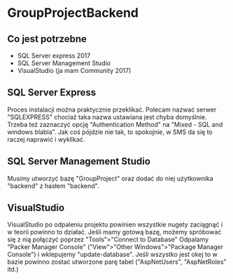# GroupProjectBackend

## Co jest potrzebne
* SQL Server express 2017
* SQL Server Management Studio
* VisualStudio (ja mam Community 2017)

## SQL Server Express 
Proces instalacji można praktycznie przeklikać. Polecam nazwać serwer "SQLEXPRESS" chociaż taka nazwa ustawiana jest chyba domyślnie. Trzeba też zaznaczyć opcję "Authentication Method" na "Mixed - SQL and windows blabla".
Jak coś pójdzie nie tak, to spokojnie, w SMS da się to raczej naprawić i wyklikać.

## SQL Server Management Studio
Musimy utworzyć bazę "GroupProject" oraz dodać do niej użytkownika "backend" z hasłem "backend".

## VisualStudio
VisualStudio po odpaleniu projektu powinien wszystkie nugety zaciągnąć i w teorii powinno to działać. Jeśli mamy gotową bazę, możemy spróbować się z nią połączyć poprzez "Tools">"Connect to Database"
Odpalamy "Packer Manager Console" ("View">"Other Windows">"Package Manager Console") i wklepujemy "update-database". Jeśli wszystko jest okej to w bazie powinno zostać utworzone parę tabel ("AspNetUsers", "AspNetRoles" itd.)
